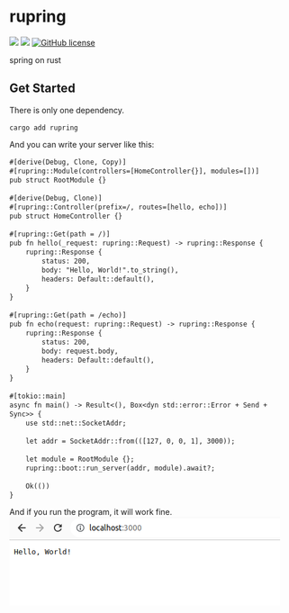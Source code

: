 # rupring

![](https://img.shields.io/badge/language-Rust-red) ![](https://img.shields.io/badge/version-0.2.0-brightgreen) [![GitHub license](https://img.shields.io/badge/license-MIT-blue.svg)](https://github.com/myyrakle/rupring/blob/master/LICENSE)

spring on rust

## Get Started

There is only one dependency.
```
cargo add rupring
```

And you can write your server like this:
```
#[derive(Debug, Clone, Copy)]
#[rupring::Module(controllers=[HomeController{}], modules=[])]
pub struct RootModule {}

#[derive(Debug, Clone)]
#[rupring::Controller(prefix=/, routes=[hello, echo])]
pub struct HomeController {}

#[rupring::Get(path = /)]
pub fn hello(_request: rupring::Request) -> rupring::Response {
    rupring::Response {
        status: 200,
        body: "Hello, World!".to_string(),
        headers: Default::default(),
    }
}

#[rupring::Get(path = /echo)]
pub fn echo(request: rupring::Request) -> rupring::Response {
    rupring::Response {
        status: 200,
        body: request.body,
        headers: Default::default(),
    }
}

#[tokio::main]
async fn main() -> Result<(), Box<dyn std::error::Error + Send + Sync>> {
    use std::net::SocketAddr;

    let addr = SocketAddr::from(([127, 0, 0, 1], 3000));

    let module = RootModule {};
    rupring::boot::run_server(addr, module).await?;

    Ok(())
}
```

And if you run the program, it will work fine.  
![Alt text](./example/hello_world.png)